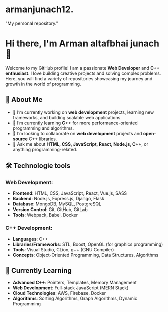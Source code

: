 # armanjunach12.
"My personal repository."
# Hi there, I'm Arman altafbhai junach 👋

Welcome to my GitHub profile! I am a passionate **Web Developer** and **C++ enthusiast**. I love building creative projects and solving complex problems. Here, you will find a variety of repositories showcasing my journey and growth in the world of programming.

## 🚀 About Me

- 🔭 I’m currently working on **web development** projects, learning new frameworks, and building scalable web applications.
- 🌱 I’m currently learning **C++** for more performance-oriented programming and algorithms.
- 👯 I’m looking to collaborate on **web development** projects and **open-source** C++ libraries.
- 💬 Ask me about **HTML, CSS, JavaScript, React, Node.js, C++**, or anything programming-related.

## 🛠️ Technologie tools

### Web Development:

- **Frontend**: HTML, CSS, JavaScript, React, Vue.js, SASS
- **Backend**: Node.js, Express.js, Django, Flask
- **Database**: MongoDB, MySQL, PostgreSQL
- **Version Control**: Git, GitHub, GitLab
- **Tools**: Webpack, Babel, Docker

### C++ Development:

- **Languages**: C++
- **Libraries/Frameworks**: STL, Boost, OpenGL (for graphics programming)
- **Tools**: Visual Studio, CLion, g++ (GNU Compiler)
- **Concepts**: Object-Oriented Programming, Data Structures, Algorithms

## 🌱 Currently Learning

- **Advanced C++**: Pointers, Templates, Memory Management
- **Web Development**: Full-stack JavaScript (MERN Stack)
- **Cloud Technologies**: AWS, Firebase, Docker
- **Algorithms**: Sorting Algorithms, Graph Algorithms, Dynamic Programming

